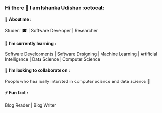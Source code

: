 ### Hi there 👋 I am Ishanka Udishan :octocat:

#### 💬 About me :
Student :mortar_board: | Software Developer | Researcher 

#### 🌱 I’m currently learning :
Software Developments | Software Designing | Machine Learning | Artificial Intelligence | Data Science | Computer Science

#### 👯 I’m looking to collaborate on :
People who has really intersted in computer science and data science :rocket:

#### ⚡ Fun fact :
Blog Reader | Blog Writer 




<!--
**RPIUdishan/RPIUdishan** is a ✨ _special_ ✨ repository because its `README.md` (this file) appears on your GitHub profile.
###
Here are some ideas to get you started:

- 🔭 I’m currently working on ...
- 🌱 I’m currently learning ...
- 👯 I’m looking to collaborate on ...
- 🤔 I’m looking for help with ...
- 💬 Ask me about ...
- 📫 How to reach me: ...
- 😄 Pronouns: ...
- ⚡ Fun fact: ...
-->
